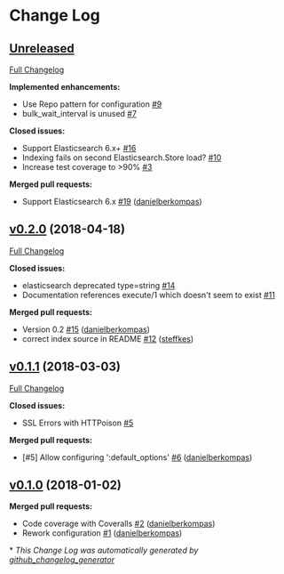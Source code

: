 # Change Log

## [Unreleased](https://github.com/infinitered/elasticsearch-elixir/tree/HEAD)

[Full Changelog](https://github.com/infinitered/elasticsearch-elixir/compare/v0.2.0...HEAD)

**Implemented enhancements:**

- Use Repo pattern for configuration [\#9](https://github.com/infinitered/elasticsearch-elixir/issues/9)
- bulk\_wait\_interval is unused [\#7](https://github.com/infinitered/elasticsearch-elixir/issues/7)

**Closed issues:**

- Support Elasticsearch 6.x+ [\#16](https://github.com/infinitered/elasticsearch-elixir/issues/16)
- Indexing fails on second Elasticsearch.Store load? [\#10](https://github.com/infinitered/elasticsearch-elixir/issues/10)
- Increase test coverage to \>90% [\#3](https://github.com/infinitered/elasticsearch-elixir/issues/3)

**Merged pull requests:**

- Support Elasticsearch 6.x [\#19](https://github.com/infinitered/elasticsearch-elixir/pull/19) ([danielberkompas](https://github.com/danielberkompas))

## [v0.2.0](https://github.com/infinitered/elasticsearch-elixir/tree/v0.2.0) (2018-04-18)
[Full Changelog](https://github.com/infinitered/elasticsearch-elixir/compare/v0.1.1...v0.2.0)

**Closed issues:**

- elasticsearch deprecated type=string  [\#14](https://github.com/infinitered/elasticsearch-elixir/issues/14)
- Documentation references execute/1 which doesn't seem to exist [\#11](https://github.com/infinitered/elasticsearch-elixir/issues/11)

**Merged pull requests:**

- Version 0.2 [\#15](https://github.com/infinitered/elasticsearch-elixir/pull/15) ([danielberkompas](https://github.com/danielberkompas))
- correct index source in README [\#12](https://github.com/infinitered/elasticsearch-elixir/pull/12) ([steffkes](https://github.com/steffkes))

## [v0.1.1](https://github.com/infinitered/elasticsearch-elixir/tree/v0.1.1) (2018-03-03)
[Full Changelog](https://github.com/infinitered/elasticsearch-elixir/compare/v0.1.0...v0.1.1)

**Closed issues:**

- SSL Errors with HTTPoison [\#5](https://github.com/infinitered/elasticsearch-elixir/issues/5)

**Merged pull requests:**

- \[\#5\] Allow configuring ':default\_options' [\#6](https://github.com/infinitered/elasticsearch-elixir/pull/6) ([danielberkompas](https://github.com/danielberkompas))

## [v0.1.0](https://github.com/infinitered/elasticsearch-elixir/tree/v0.1.0) (2018-01-02)
**Merged pull requests:**

- Code coverage with Coveralls [\#2](https://github.com/infinitered/elasticsearch-elixir/pull/2) ([danielberkompas](https://github.com/danielberkompas))
- Rework configuration [\#1](https://github.com/infinitered/elasticsearch-elixir/pull/1) ([danielberkompas](https://github.com/danielberkompas))



\* *This Change Log was automatically generated by [github_changelog_generator](https://github.com/skywinder/Github-Changelog-Generator)*